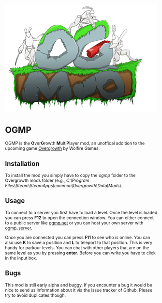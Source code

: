![Logo](https://raw.githubusercontent.com/ogmp/resources/master/logo.png)

# OGMP
OGMP is the **O**ver**G**rowth **M**ulti**P**layer mod, an unoffical addition to the upcoming game [Overgrowth](http://www.wolfire.com/overgrowth) by Wolfire Games.

## Installation
To install the mod you simply have to copy the *ogmp* folder to the Overgrowth mods folder (e.g., *C:\Program Files\Steam\SteamApps\common\Overgrowth\Data\Mods*).

## Usage
To connect to a server you first have to load a level. Once the level is loaded you can press **F12** to open the connection window. You can either connect to a public server like [ogmp.net](http://ogmp.net/) or you can host your own server with [ogmp_server](https://github.com/ogmp/ogmp_server).

Once you are connected you can press **F11** to see who is online. You can also use **K** to save a position and **L** to teleport to that position. This is very handy for parkour levels. You can chat with other players that are on the same level as you by pressing **enter**. Before you can write you have to click in the input box.

## Bugs
This mod is still early alpha and buggy. If you encounter a bug it would be nice to send us information about it via the issue tracker of Github. Please try to avoid duplicates though.
